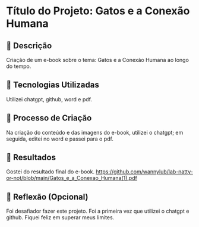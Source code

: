 
# Título do Projeto: Gatos e a Conexão Humana

## 📒 Descrição
Criação de um e-book sobre o tema: Gatos e a Conexão Humana ao longo do tempo.

## 🤖 Tecnologias Utilizadas
Utilizei chatgpt, github, word e pdf.

## 🧐 Processo de Criação
Na criação do conteúdo e das imagens do e-book, utilizei o chatgpt; em seguida, editei no word e passei para o pdf.

## 🚀 Resultados
Gostei do resultado final do e-book.
https://github.com/wannylub/lab-natty-or-not/blob/main/Gatos_e_a_Conexao_Humana(1).pdf

## 💭 Reflexão (Opcional)
Foi desafiador fazer este projeto. Foi a primeira vez que utilizei o chatgpt e github. Fiquei feliz em superar meus limites.
